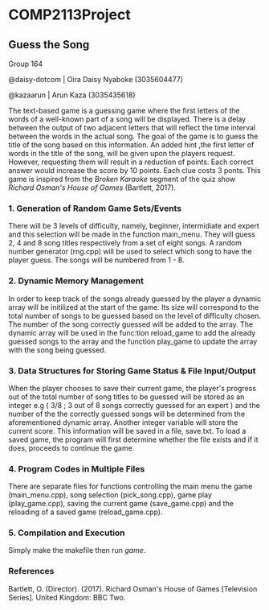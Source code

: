# COMP2113Project
## Guess the Song

Group 164

@daisy-dotcom | Oira Daisy Nyaboke (3035604477)

@kazaarun | Arun Kaza (3035435618)

The text-based game is a guessing game where the first letters of the words of a well-known part of 
a song will be displayed. There is a delay between the output of two adjacent letters that will reflect
the time interval between the words in the actual song. The goal of the game is to guess the title of the song
based on this information. An added hint ,the first letter of words in the title of the song, will be given upon the players request. However, requesting them will result in a reduction of points. Each correct answer would increase the score by 10 points. Each clue costs 3 ponts. This game is inspired from the *Broken Karaoke* segment of the quiz show *Richard Osman's House of Games* (Bartlett, 2017).

### 1. Generation of Random Game Sets/Events

There will be 3 levels of difficulty, namely, beginner, intermidiate and expert and this selection will be made in the function main_menu. They will guess 2, 4 and 8 song titles respectively from a set of eight songs. A random number generator (rng.cpp) will be used to select which song to have the player guess. The songs will be numbered from 1 - 8.

### 2. Dynamic Memory Management

In order to keep track of the songs already guessed by the player a dynamic array will be initilized at the start 
of the game. Its size will correspond to the total number of songs to be guessed based on the level of difficulty
chosen. The number of the song correctly guessed will be added to the array. The dynamic array will be used in the func:tion reload_game to add the already guessed songs to the array and the function play_game to update the array with the song being guessed.

### 3. Data Structures for Storing Game Status & File Input/Output

When the player chooses to save their current game, the player's progress out of the total number of song titles to be guessed 
will be stored as an integer e.g ( 3/8 ; 3 out of 8 songs correctly guessed for an expert ) and the number of the the correctly
guessed songs will be determined from the aforementioned dynamic array. Another integer variable will store the current score. This information will be saved in a file, save.txt. To load a saved game, the program will first determine whether the file exists and if it does, proceeds to continue the game.

### 4. Program Codes in Multiple Files

There are separate files for functions controlling the main menu the game (main_menu.cpp), song selection (pick_song.cpp), game play (play_game.cpp), saving the current game (save_game.cpp) and the reloading of a
saved game (reload_game.cpp). 

### 5. Compilation and Execution

Simply make the makefile then run *game*.

### References

Bartlett, O. (Director). (2017). Richard Osman's House of Games [Television Series]. United Kingdom: BBC Two.


